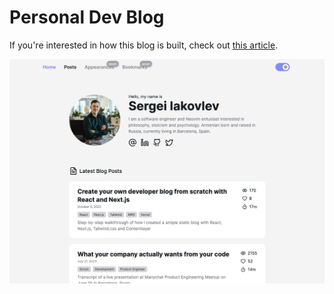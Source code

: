 # Personal Dev Blog

If you're interested in how this blog is built, check out [this article](https://www.gileorn.com/posts/personal-development-blog).

![UI sample](/img/ui-example.png)
